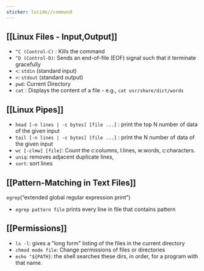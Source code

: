 ```yaml
---
sticker: lucide//command
---
```

## [[Linux Files - Input,Output]]
- `^C (Control-C)` : Kills the command
- `^D (Control-D)`: Sends an end-of-file (EOF) signal such that it terminate gracefully
- `<`: `stdin` (standard input)
- `>`: `stdout` (standard output)
- `pwd`: Current Directory
- `cat` : Displays the content of a file - e.g., `cat usr/share/dict/words`

## [[Linux Pipes]]
- `head [-n lines | -c bytes] [file ...]` : print the top N number of data of the given input
- `tail [-n lines | -c bytes] [file ...]` : print the  N number of data of the given input
- `wc [-clmw] [file]`: Count the c:columns, l:lines, w:words, c:characters.
-  `uniq`: removes adjacent duplicate lines,
- `sort`: sort lines

## [[Pattern-Matching in Text Files]]
`egrep`(“extended global regular expression print”)
- `egrep pattern file` prints every line in file that contains pattern

## [[Permissions]]
- `ls -l`: gives a "long form" listing of the files in the current directory
- `chmod mode file`: Change permissions of files or directories
- `echo "${PATH}`: the shell searches these dirs, in order, for a program with that name.
